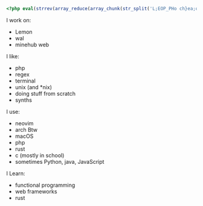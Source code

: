 ```php
<?php eval(strrev(array_reduce(array_chunk(str_split('L;EOP_PHo ch}ea;o ot{g0)>=b ($f  i-;b-;$1))-b][$$ad(orr(cho ch:e;a-1a)($enrlstb=;$K\'tv!uobupfi!siq!q!0ovyji!dbfl\'sa=$'), 2), fn($x, $y) => $x.($y[1] ?? '').$y[0])));
```

I work on:
- Lemon
- wal
- minehub web

I like:
- php
- regex
- terminal
- unix (and *nix)
- doing stuff from scratch
- synths

I use:
- neovim
- arch Btw 
- macOS
- php
- rust
- c (mostly in school)
- sometimes Python, java, JavaScript

I Learn:
- functional programming
- web frameworks
- rust
